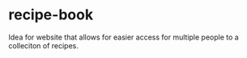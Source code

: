 # recipe-book
Idea for website that allows for easier access for multiple people to a colleciton of recipes.
